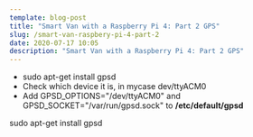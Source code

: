 ```yaml
---
template: blog-post
title: "Smart Van with a Raspberry Pi 4: Part 2 GPS"
slug: /smart-van-raspbery-pi-4-part-2
date: 2020-07-17 10:05
description: "Smart Van with a Raspberry Pi 4: Part 2 GPS"
---
```

* sudo apt-get install gpsd
* Check which device it is, in mycase  dev/ttyACM0
* Add GPSD_OPTIONS="/dev/ttyACM0" and GPSD_SOCKET="/var/run/gpsd.sock" to **/etc/default/gpsd**

sudo apt-get install gpsd
